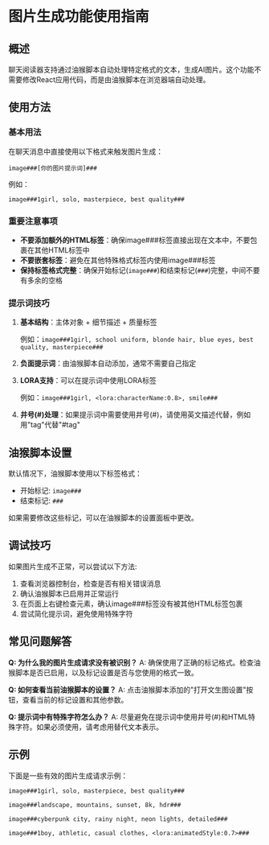 # 图片生成功能使用指南

## 概述

聊天阅读器支持通过油猴脚本自动处理特定格式的文本，生成AI图片。这个功能不需要修改React应用代码，而是由油猴脚本在浏览器端自动处理。

## 使用方法

### 基本用法

在聊天消息中直接使用以下格式来触发图片生成：

```
image###[你的图片提示词]###
```

例如：

```
image###1girl, solo, masterpiece, best quality###
```

### 重要注意事项

- **不要添加额外的HTML标签**：确保image###标签直接出现在文本中，不要包裹在其他HTML标签中
- **不要嵌套标签**：避免在其他特殊格式标签内使用image###标签
- **保持标签格式完整**：确保开始标记(`image###`)和结束标记(`###`)完整，中间不要有多余的空格

### 提示词技巧

1. **基本结构**：主体对象 + 细节描述 + 质量标签
   
   例如：`image###1girl, school uniform, blonde hair, blue eyes, best quality, masterpiece###`

2. **负面提示词**：由油猴脚本自动添加，通常不需要自己指定

3. **LORA支持**：可以在提示词中使用LORA标签

   例如：`image###1girl, <lora:characterName:0.8>, smile###`

4. **井号(#)处理**：如果提示词中需要使用井号(#)，请使用英文描述代替，例如用"tag"代替"#tag"

## 油猴脚本设置

默认情况下，油猴脚本使用以下标签格式：
- 开始标记: `image###`
- 结束标记: `###`

如果需要修改这些标记，可以在油猴脚本的设置面板中更改。

## 调试技巧

如果图片生成不正常，可以尝试以下方法:

1. 查看浏览器控制台，检查是否有相关错误消息
2. 确认油猴脚本已启用并正常运行
3. 在页面上右键检查元素，确认image###标签没有被其他HTML标签包裹
4. 尝试简化提示词，避免使用特殊字符

## 常见问题解答

**Q: 为什么我的图片生成请求没有被识别？**
A: 确保使用了正确的标记格式。检查油猴脚本是否已启用，以及标记设置是否与您使用的格式一致。

**Q: 如何查看当前油猴脚本的设置？**
A: 点击油猴脚本添加的"打开文生图设置"按钮，查看当前的标记设置和其他参数。

**Q: 提示词中有特殊字符怎么办？**
A: 尽量避免在提示词中使用井号(#)和HTML特殊字符。如果必须使用，请考虑用替代文本表示。

## 示例

下面是一些有效的图片生成请求示例：

```
image###1girl, solo, masterpiece, best quality###

image###landscape, mountains, sunset, 8k, hdr###

image###cyberpunk city, rainy night, neon lights, detailed###

image###1boy, athletic, casual clothes, <lora:animatedStyle:0.7>###
``` 